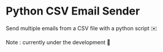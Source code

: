 # Python CSV Email Sender

Send multiple emails from a CSV file with a python script ✉️

Note : currently under the development 🚧
